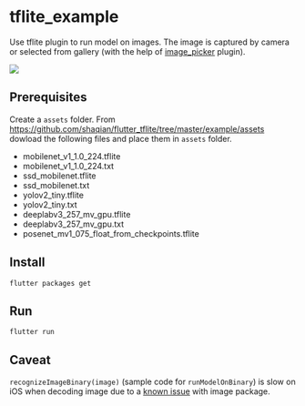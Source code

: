 # tflite_example

Use tflite plugin to run model on images. The image is captured by camera or selected from gallery (with the help of [image_picker](https://pub.dartlang.org/packages/image_picker) plugin).

![](yolo.jpg)

## Prerequisites

Create a `assets` folder. From https://github.com/shaqian/flutter_tflite/tree/master/example/assets
dowload the following files and place them in `assets` folder.

- mobilenet_v1_1.0_224.tflite
- mobilenet_v1_1.0_224.txt
- ssd_mobilenet.tflite
- ssd_mobilenet.txt
- yolov2_tiny.tflite
- yolov2_tiny.txt
- deeplabv3_257_mv_gpu.tflite
- deeplabv3_257_mv_gpu.txt
- posenet_mv1_075_float_from_checkpoints.tflite

## Install

```
flutter packages get
```

## Run

```
flutter run
```

## Caveat

`recognizeImageBinary(image)` (sample code for `runModelOnBinary`) is slow on iOS when decoding image due to a [known issue](https://github.com/brendan-duncan/image/issues/55) with image package.
